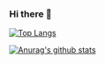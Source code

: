 ### Hi there 👋

[![Top Langs](https://github-readme-stats.vercel.app/api/top-langs/?username=tugrulelmas)](https://github.com/tugrulelmas?tab=repositories)

[![Anurag's github stats](https://github-readme-stats.vercel.app/api?username=tugrulelmas&show_icons=true)](https://github.com/tugrulelmas?tab=repositories)
<!--
**tugrulelmas/tugrulelmas** is a ✨ _special_ ✨ repository because its `README.md` (this file) appears on your GitHub profile.

Here are some ideas to get you started:

- 🔭 I’m currently working on ...
- 🌱 I’m currently learning ...
- 👯 I’m looking to collaborate on ...
- 🤔 I’m looking for help with ...
- 💬 Ask me about ...
- 📫 How to reach me: ...
- 😄 Pronouns: ...
- ⚡ Fun fact: ...
-->
